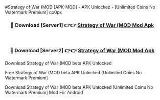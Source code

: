 #Strategy of War (MOD [APK-MOD] - APK Unlocked - [Unlimited Coins No Watermark Premium] qo0px



<div align="center">

<h3>🔴 Download [Server1] 👉👉 <a href="https://momento.my/?title=Strategy_of_War_(MOD">Strategy of War (MOD Mod Apk</a></h3><br>

<h3>🔴 Download [Server2] 👉👉 <a href="https://momento.my/?title=Strategy_of_War_(MOD">Strategy of War (MOD Mod Apk</a></h3>
</div>



Download Strategy of War (MOD beta APK Unlocked

Free Strategy of War (MOD beta APK Unlocked [Unlimited Coins No Watermark Premium]

Download Strategy of War (MOD beta APK Unlocked [Unlimited Coins No Watermark Premium] Mod For Android
